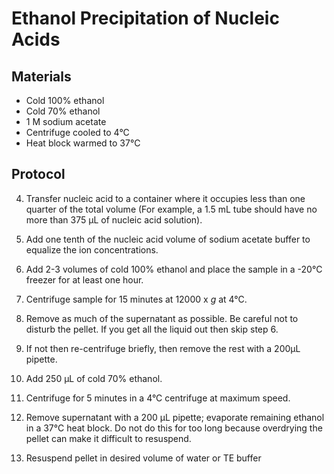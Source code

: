# Ethanol Precipitation of Nucleic Acids

## Materials

- Cold 100% ethanol
- Cold 70% ethanol
- 1 M sodium acetate
- Centrifuge cooled to 4°C
- Heat block warmed to 37°C

## Protocol

4. Transfer nucleic acid to a container where it occupies less than one quarter of the total volume (For example, a 1.5 mL tube should have no more than 375 μL of nucleic acid solution).

5. Add one tenth of the nucleic acid volume of sodium acetate buffer to equalize the ion concentrations.

6. Add 2-3 volumes of cold 100% ethanol and place the sample in a -20°C freezer for at least one hour.

7. Centrifuge sample for 15 minutes at 12000 x *g* at 4°C.

8. Remove as much of the supernatant as possible. Be careful not to disturb the pellet. If you get all the liquid out then skip step 6.

9. If not then re-centrifuge briefly, then remove the rest with a 200μL pipette.

10. Add 250 μL of cold 70% ethanol.

11. Centrifuge for 5 minutes in a 4°C centrifuge at maximum speed.

12. Remove supernatant with a 200 μL pipette; evaporate remaining ethanol in a 37°C heat block. Do not do this for too long because overdrying the pellet can make it difficult to resuspend.

13. Resuspend pellet in desired volume of water or TE buffer

